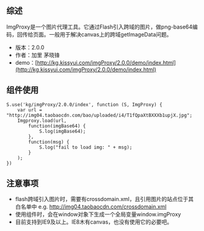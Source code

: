 ## 综述

ImgProxy是一个图片代理工具。它通过Flash引入跨域的图片，做png-base64编码，回传给页面。一般用于解决canvas上的跨域getImageData问题。

* 版本：2.0.0
* 作者：加里 茅晓锋
* demo：[http://kg.kissyui.com/imgProxy/2.0.0/demo/index.html](http://kg.kissyui.com/imgProxy/2.0.0/demo/index.html)

## 组件使用

    S.use('kg/imgProxy/2.0.0/index', function (S, ImgProxy) {
    	var url = "http://img04.taobaocdn.com/bao/uploaded/i4/T1fQpaXtBXXXb1upjX.jpg";
    	Imgproxy.load(url,
    	    function(imgBase64) {
    	        S.log(imgBase64);
    	    },
    	    function(msg) {
    	        S.log("fail to load img: " + msg);
    	    }
    	);
    })

## 注意事项

* flash跨域引入图片时，需要有crossdomain.xml，且引用图片的站点位于其白名单中 e.g. http://img04.taobaocdn.com/crossdomain.xml
* 使用组件时，会在window对象下生成一个全局变量window.imgProxy
* 目前支持到IE9及以上。IE8木有canvas，也没有使用它的必要吧。
